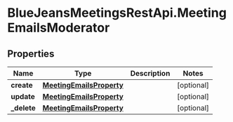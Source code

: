 # BlueJeansMeetingsRestApi.MeetingEmailsModerator

## Properties
Name | Type | Description | Notes
------------ | ------------- | ------------- | -------------
**create** | [**MeetingEmailsProperty**](MeetingEmailsProperty.md) |  | [optional] 
**update** | [**MeetingEmailsProperty**](MeetingEmailsProperty.md) |  | [optional] 
**_delete** | [**MeetingEmailsProperty**](MeetingEmailsProperty.md) |  | [optional] 


